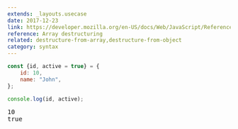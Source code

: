 ```yaml
---
extends: _layouts.usecase
date: 2017-12-23
link: https://developer.mozilla.org/en-US/docs/Web/JavaScript/Reference/Operators/Destructuring_assignment#Array_destructuring
reference: Array destructuring
related: destructure-from-array,destructure-from-object
category: syntax
---
```



```javascript
const {id, active = true} = {
    id: 10,
    name: "John",
};

console.log(id, active);
```
<pre class="output">
10
true
</pre>
